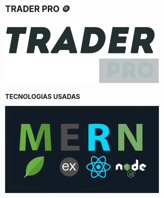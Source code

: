 # TRADER PRO :coin:

![TRADER PRO ](src/images/logo.png)

## TECNOLOGIAS USADAS 

![TRADER PRO ](src\images\mern.jpeg)
